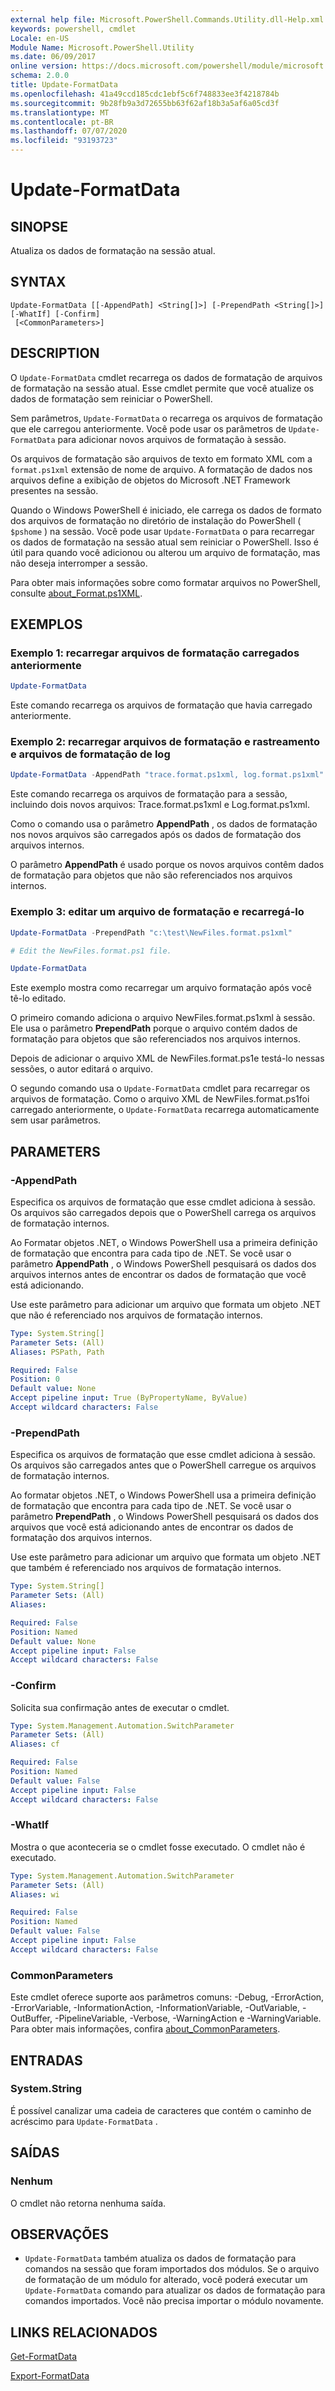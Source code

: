 ```yaml
---
external help file: Microsoft.PowerShell.Commands.Utility.dll-Help.xml
keywords: powershell, cmdlet
Locale: en-US
Module Name: Microsoft.PowerShell.Utility
ms.date: 06/09/2017
online version: https://docs.microsoft.com/powershell/module/microsoft.powershell.utility/update-formatdata?view=powershell-5.1&WT.mc_id=ps-gethelp
schema: 2.0.0
title: Update-FormatData
ms.openlocfilehash: 41a49ccd185cdc1ebf5c6f748833ee3f4218784b
ms.sourcegitcommit: 9b28fb9a3d72655bb63f62af18b3a5af6a05cd3f
ms.translationtype: MT
ms.contentlocale: pt-BR
ms.lasthandoff: 07/07/2020
ms.locfileid: "93193723"
---
```

# Update-FormatData

## SINOPSE
Atualiza os dados de formatação na sessão atual.

## SYNTAX

```
Update-FormatData [[-AppendPath] <String[]>] [-PrependPath <String[]>] [-WhatIf] [-Confirm]
 [<CommonParameters>]
```

## DESCRIPTION

O `Update-FormatData` cmdlet recarrega os dados de formatação de arquivos de formatação na sessão atual. Esse cmdlet permite que você atualize os dados de formatação sem reiniciar o PowerShell.

Sem parâmetros, `Update-FormatData` o recarrega os arquivos de formatação que ele carregou anteriormente.
Você pode usar os parâmetros de `Update-FormatData` para adicionar novos arquivos de formatação à sessão.

Os arquivos de formatação são arquivos de texto em formato XML com a `format.ps1xml` extensão de nome de arquivo. A formatação de dados nos arquivos define a exibição de objetos do Microsoft .NET Framework presentes na sessão.

Quando o Windows PowerShell é iniciado, ele carrega os dados de formato dos arquivos de formatação no diretório de instalação do PowerShell ( `$pshome` ) na sessão. Você pode usar `Update-FormatData` o para recarregar os dados de formatação na sessão atual sem reiniciar o PowerShell. Isso é útil para quando você adicionou ou alterou um arquivo de formatação, mas não deseja interromper a sessão.

Para obter mais informações sobre como formatar arquivos no PowerShell, consulte [about_Format.ps1XML](../Microsoft.PowerShell.Core/About/about_Format.ps1xml.md).

## EXEMPLOS

### Exemplo 1: recarregar arquivos de formatação carregados anteriormente

```powershell
Update-FormatData
```

Este comando recarrega os arquivos de formatação que havia carregado anteriormente.

### Exemplo 2: recarregar arquivos de formatação e rastreamento e arquivos de formatação de log

```powershell
Update-FormatData -AppendPath "trace.format.ps1xml, log.format.ps1xml"
```

Este comando recarrega os arquivos de formatação para a sessão, incluindo dois novos arquivos: Trace.format.ps1xml e Log.format.ps1xml.

Como o comando usa o parâmetro **AppendPath** , os dados de formatação nos novos arquivos são carregados após os dados de formatação dos arquivos internos.

O parâmetro **AppendPath** é usado porque os novos arquivos contêm dados de formatação para objetos que não são referenciados nos arquivos internos.

### Exemplo 3: editar um arquivo de formatação e recarregá-lo

```powershell
Update-FormatData -PrependPath "c:\test\NewFiles.format.ps1xml"

# Edit the NewFiles.format.ps1 file.

Update-FormatData
```

Este exemplo mostra como recarregar um arquivo formatação após você tê-lo editado.

O primeiro comando adiciona o arquivo NewFiles.format.ps1xml à sessão. Ele usa o parâmetro **PrependPath** porque o arquivo contém dados de formatação para objetos que são referenciados nos arquivos internos.

Depois de adicionar o arquivo XML de NewFiles.format.ps1e testá-lo nessas sessões, o autor editará o arquivo.

O segundo comando usa o `Update-FormatData` cmdlet para recarregar os arquivos de formatação. Como o arquivo XML de NewFiles.format.ps1foi carregado anteriormente, o `Update-FormatData` recarrega automaticamente sem usar parâmetros.

## PARAMETERS

### -AppendPath

Especifica os arquivos de formatação que esse cmdlet adiciona à sessão. Os arquivos são carregados depois que o PowerShell carrega os arquivos de formatação internos.

Ao Formatar objetos .NET, o Windows PowerShell usa a primeira definição de formatação que encontra para cada tipo de .NET. Se você usar o parâmetro **AppendPath** , o Windows PowerShell pesquisará os dados dos arquivos internos antes de encontrar os dados de formatação que você está adicionando.

Use este parâmetro para adicionar um arquivo que formata um objeto .NET que não é referenciado nos arquivos de formatação internos.

```yaml
Type: System.String[]
Parameter Sets: (All)
Aliases: PSPath, Path

Required: False
Position: 0
Default value: None
Accept pipeline input: True (ByPropertyName, ByValue)
Accept wildcard characters: False
```

### -PrependPath

Especifica os arquivos de formatação que esse cmdlet adiciona à sessão. Os arquivos são carregados antes que o PowerShell carregue os arquivos de formatação internos.

Ao formatar objetos .NET, o Windows PowerShell usa a primeira definição de formatação que encontra para cada tipo de .NET. Se você usar o parâmetro **PrependPath** , o Windows PowerShell pesquisará os dados dos arquivos que você está adicionando antes de encontrar os dados de formatação dos arquivos internos.

Use este parâmetro para adicionar um arquivo que formata um objeto .NET que também é referenciado nos arquivos de formatação internos.

```yaml
Type: System.String[]
Parameter Sets: (All)
Aliases:

Required: False
Position: Named
Default value: None
Accept pipeline input: False
Accept wildcard characters: False
```

### -Confirm

Solicita sua confirmação antes de executar o cmdlet.

```yaml
Type: System.Management.Automation.SwitchParameter
Parameter Sets: (All)
Aliases: cf

Required: False
Position: Named
Default value: False
Accept pipeline input: False
Accept wildcard characters: False
```

### -WhatIf

Mostra o que aconteceria se o cmdlet fosse executado.
O cmdlet não é executado.

```yaml
Type: System.Management.Automation.SwitchParameter
Parameter Sets: (All)
Aliases: wi

Required: False
Position: Named
Default value: False
Accept pipeline input: False
Accept wildcard characters: False
```

### CommonParameters

Este cmdlet oferece suporte aos parâmetros comuns: -Debug, -ErrorAction, -ErrorVariable, -InformationAction, -InformationVariable, -OutVariable, -OutBuffer, -PipelineVariable, -Verbose, -WarningAction e -WarningVariable. Para obter mais informações, confira [about_CommonParameters](https://go.microsoft.com/fwlink/?LinkID=113216).

## ENTRADAS

### System.String

É possível canalizar uma cadeia de caracteres que contém o caminho de acréscimo para `Update-FormatData` .

## SAÍDAS

### Nenhum

O cmdlet não retorna nenhuma saída.

## OBSERVAÇÕES

- `Update-FormatData` também atualiza os dados de formatação para comandos na sessão que foram importados dos módulos. Se o arquivo de formatação de um módulo for alterado, você poderá executar um `Update-FormatData` comando para atualizar os dados de formatação para comandos importados. Você não precisa importar o módulo novamente.

## LINKS RELACIONADOS

[Get-FormatData](Get-FormatData.md)

[Export-FormatData](Export-FormatData.md)
